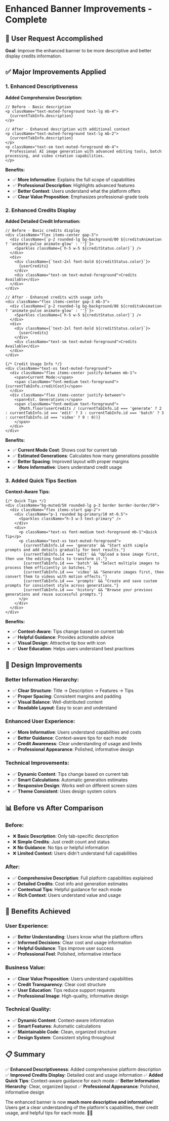 # Enhanced Banner Improvements - Complete

## 🎯 **User Request Accomplished**

**Goal**: Improve the enhanced banner to be more descriptive and better display credits information.

## ✅ **Major Improvements Applied**

### **1. Enhanced Descriptiveness**

**Added Comprehensive Description:**
```tsx
// Before - Basic description
<p className="text-muted-foreground text-lg mb-4">
  {currentTabInfo.description}
</p>

// After - Enhanced description with additional context
<p className="text-muted-foreground text-lg mb-2">
  {currentTabInfo.description}
</p>
<p className="text-sm text-muted-foreground mb-4">
  Professional AI image generation with advanced editing tools, batch processing, and video creation capabilities.
</p>
```

**Benefits:**
- ✅ **More Informative**: Explains the full scope of capabilities
- ✅ **Professional Description**: Highlights advanced features
- ✅ **Better Context**: Users understand what the platform offers
- ✅ **Clear Value Proposition**: Emphasizes professional-grade tools

### **2. Enhanced Credits Display**

**Added Detailed Credit Information:**
```tsx
// Before - Basic credits display
<div className="flex items-center gap-3">
  <div className={`p-2 rounded-lg bg-background/80 ${creditsAnimation ? 'animate-pulse animate-glow' : ''}`}>
    <Sparkles className={`h-5 w-5 ${creditStatus.color}`} />
  </div>
  <div>
    <div className={`text-2xl font-bold ${creditStatus.color}`}>
      {userCredits}
    </div>
    <div className="text-sm text-muted-foreground">Credits Available</div>
  </div>
</div>

// After - Enhanced credits with usage info
<div className="flex items-center gap-3 mb-3">
  <div className={`p-2 rounded-lg bg-background/80 ${creditsAnimation ? 'animate-pulse animate-glow' : ''}`}>
    <Sparkles className={`h-5 w-5 ${creditStatus.color}`} />
  </div>
  <div>
    <div className={`text-2xl font-bold ${creditStatus.color}`}>
      {userCredits}
    </div>
    <div className="text-sm text-muted-foreground">Credits Available</div>
  </div>
</div>

{/* Credit Usage Info */}
<div className="text-xs text-muted-foreground">
  <div className="flex items-center justify-between mb-1">
    <span>Current Mode:</span>
    <span className="font-medium text-foreground">{currentTabInfo.creditCost}</span>
  </div>
  <div className="flex items-center justify-between">
    <span>Est. Generations:</span>
    <span className="font-medium text-foreground">
      {Math.floor(userCredits / (currentTabInfo.id === 'generate' ? 2 : currentTabInfo.id === 'edit' ? 3 : currentTabInfo.id === 'batch' ? 3 : currentTabInfo.id === 'video' ? 9 : 0))}
    </span>
  </div>
</div>
```

**Benefits:**
- ✅ **Current Mode Cost**: Shows cost for current tab
- ✅ **Estimated Generations**: Calculates how many generations possible
- ✅ **Better Spacing**: Improved layout with proper margins
- ✅ **More Informative**: Users understand credit usage

### **3. Added Quick Tips Section**

**Context-Aware Tips:**
```tsx
{/* Quick Tips */}
<div className="bg-muted/50 rounded-lg p-3 border border-border/50">
  <div className="flex items-start gap-2">
    <div className="p-1 rounded bg-primary/10 mt-0.5">
      <Sparkles className="h-3 w-3 text-primary" />
    </div>
    <div>
      <p className="text-xs font-medium text-foreground mb-1">Quick Tip</p>
      <p className="text-xs text-muted-foreground">
        {currentTabInfo.id === 'generate' && "Start with simple prompts and add details gradually for best results."}
        {currentTabInfo.id === 'edit' && "Upload a base image first, then use the editing tools to transform it."}
        {currentTabInfo.id === 'batch' && "Select multiple images to process them efficiently in batches."}
        {currentTabInfo.id === 'video' && "Generate images first, then convert them to videos with motion effects."}
        {currentTabInfo.id === 'prompts' && "Create and save custom prompts for consistent style across generations."}
        {currentTabInfo.id === 'history' && "Browse your previous generations and reuse successful prompts."}
      </p>
    </div>
  </div>
</div>
```

**Benefits:**
- ✅ **Context-Aware**: Tips change based on current tab
- ✅ **Helpful Guidance**: Provides actionable advice
- ✅ **Visual Design**: Attractive tip box with icon
- ✅ **User Education**: Helps users understand best practices

## 🎨 **Design Improvements**

### **Better Information Hierarchy:**
- ✅ **Clear Structure**: Title → Description → Features → Tips
- ✅ **Proper Spacing**: Consistent margins and padding
- ✅ **Visual Balance**: Well-distributed content
- ✅ **Readable Layout**: Easy to scan and understand

### **Enhanced User Experience:**
- ✅ **More Informative**: Users understand capabilities and costs
- ✅ **Better Guidance**: Context-aware tips for each mode
- ✅ **Credit Awareness**: Clear understanding of usage and limits
- ✅ **Professional Appearance**: Polished, informative design

### **Technical Improvements:**
- ✅ **Dynamic Content**: Tips change based on current tab
- ✅ **Smart Calculations**: Automatic generation estimates
- ✅ **Responsive Design**: Works well on different screen sizes
- ✅ **Theme Consistent**: Uses design system colors

## 📊 **Before vs After Comparison**

### **Before:**
- ❌ **Basic Description**: Only tab-specific description
- ❌ **Simple Credits**: Just credit count and status
- ❌ **No Guidance**: No tips or helpful information
- ❌ **Limited Context**: Users didn't understand full capabilities

### **After:**
- ✅ **Comprehensive Description**: Full platform capabilities explained
- ✅ **Detailed Credits**: Cost info and generation estimates
- ✅ **Contextual Tips**: Helpful guidance for each mode
- ✅ **Rich Context**: Users understand value and usage

## 🚀 **Benefits Achieved**

### **User Experience:**
- ✅ **Better Understanding**: Users know what the platform offers
- ✅ **Informed Decisions**: Clear cost and usage information
- ✅ **Helpful Guidance**: Tips improve user success
- ✅ **Professional Feel**: Polished, informative interface

### **Business Value:**
- ✅ **Clear Value Proposition**: Users understand capabilities
- ✅ **Credit Transparency**: Clear cost structure
- ✅ **User Education**: Tips reduce support requests
- ✅ **Professional Image**: High-quality, informative design

### **Technical Quality:**
- ✅ **Dynamic Content**: Context-aware information
- ✅ **Smart Features**: Automatic calculations
- ✅ **Maintainable Code**: Clean, organized structure
- ✅ **Design System**: Consistent styling throughout

## 📋 **Summary**

✅ **Enhanced Descriptiveness**: Added comprehensive platform description
✅ **Improved Credits Display**: Detailed cost and usage information
✅ **Added Quick Tips**: Context-aware guidance for each mode
✅ **Better Information Hierarchy**: Clear, organized layout
✅ **Professional Appearance**: Polished, informative design

The enhanced banner is now **much more descriptive and informative**! Users get a clear understanding of the platform's capabilities, their credit usage, and helpful tips for each mode. 🎨✨

